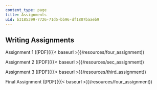 ```yaml
---
content_type: page
title: Assignments
uid: b3185399-7726-71d5-bb96-df1807baaeb9
---
```


Writing Assignments
-------------------

Assignment 1 ([PDF]({{< baseurl >}}/resources/four_assignment))

Assignment 2 ([PDF]({{< baseurl >}}/resources/sec_assignment))

Assignment 3 ([PDF]({{< baseurl >}}/resources/third_assignment))

Final Assignment ([PDF]({{< baseurl >}}/resources/four_assignment))